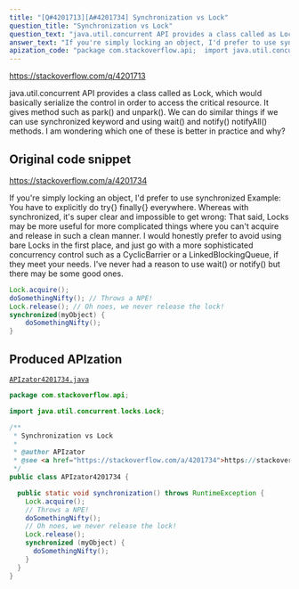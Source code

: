 ```yaml
---
title: "[Q#4201713][A#4201734] Synchronization vs Lock"
question_title: "Synchronization vs Lock"
question_text: "java.util.concurrent API provides a class called as Lock, which would basically serialize the control in order to access the critical resource. It gives method such as park() and unpark(). We can do similar things if we can use synchronized keyword and using wait() and notify() notifyAll() methods. I am wondering which one of these is better in practice and why?"
answer_text: "If you're simply locking an object, I'd prefer to use synchronized Example: You have to explicitly do try{} finally{} everywhere. Whereas with synchronized, it's super clear and impossible to get wrong: That said, Locks may be more useful for more complicated things where you can't acquire and release in such a clean manner.  I would honestly prefer to avoid using bare Locks in the first place, and just go with a more sophisticated concurrency control such as a CyclicBarrier or a LinkedBlockingQueue, if they meet your needs. I've never had a reason to use wait() or notify() but there may be some good ones."
apization_code: "package com.stackoverflow.api;  import java.util.concurrent.locks.Lock;  /**  * Synchronization vs Lock  *  * @author APIzator  * @see <a href=\"https://stackoverflow.com/a/4201734\">https://stackoverflow.com/a/4201734</a>  */ public class APIzator4201734 {    public static void synchronization() throws RuntimeException {     Lock.acquire();     // Throws a NPE!     doSomethingNifty();     // Oh noes, we never release the lock!     Lock.release();     synchronized (myObject) {       doSomethingNifty();     }   } }"
---
```


https://stackoverflow.com/q/4201713

java.util.concurrent API provides a class called as Lock, which would basically serialize the control in order to access the critical resource. It gives method such as park() and unpark().
We can do similar things if we can use synchronized keyword and using wait() and notify() notifyAll() methods.
I am wondering which one of these is better in practice and why?



## Original code snippet

https://stackoverflow.com/a/4201734

If you&#x27;re simply locking an object, I&#x27;d prefer to use synchronized
Example:
You have to explicitly do try{} finally{} everywhere.
Whereas with synchronized, it&#x27;s super clear and impossible to get wrong:
That said, Locks may be more useful for more complicated things where you can&#x27;t acquire and release in such a clean manner.  I would honestly prefer to avoid using bare Locks in the first place, and just go with a more sophisticated concurrency control such as a CyclicBarrier or a LinkedBlockingQueue, if they meet your needs.
I&#x27;ve never had a reason to use wait() or notify() but there may be some good ones.

```java
Lock.acquire();
doSomethingNifty(); // Throws a NPE!
Lock.release(); // Oh noes, we never release the lock!
synchronized(myObject) {
    doSomethingNifty();
}
```

## Produced APIzation

[`APIzator4201734.java`](https://github.com/pasqualesalza/apization-temp-data/raw/master/apizations/java/APIzator4201734.java)

```java
package com.stackoverflow.api;

import java.util.concurrent.locks.Lock;

/**
 * Synchronization vs Lock
 *
 * @author APIzator
 * @see <a href="https://stackoverflow.com/a/4201734">https://stackoverflow.com/a/4201734</a>
 */
public class APIzator4201734 {

  public static void synchronization() throws RuntimeException {
    Lock.acquire();
    // Throws a NPE!
    doSomethingNifty();
    // Oh noes, we never release the lock!
    Lock.release();
    synchronized (myObject) {
      doSomethingNifty();
    }
  }
}

```